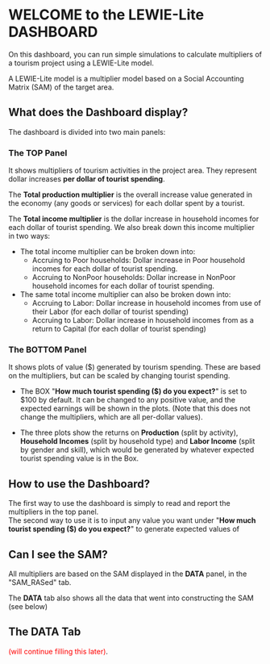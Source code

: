 # WELCOME to the LEWIE-Lite DASHBOARD

On this dashboard, you can run simple simulations to calculate multipliers of a tourism project using a LEWIE-Lite model.  

A LEWIE-Lite model is a multiplier model based on a Social Accounting Matrix (SAM) of the target area.  

## What does the Dashboard display? 
The dashboard is divided into two main panels: 

### The TOP Panel
It shows multipliers of tourism activities in the project area. They represent dollar increases __per dollar of tourist spending__.  

The __Total production multiplier__ is the overall increase value generated in the economy (any goods or services) for each dollar spent by a tourist. 


The __Total income multiplier__ is the dollar increase in household incomes for each dollar of tourist spending.  We also break down this income multiplier in two ways: 
* The total income multiplier can be broken down into:  
    * Accruing to Poor households: Dollar increase in Poor household incomes for each dollar of tourist spending. 
    * Accruing to NonPoor households: Dollar increase in NonPoor household incomes for each dollar of tourist spending. 
* The same total income multiplier can also be broken down into:  
    * Accruing to Labor: Dollar increase in household incomes from use of their Labor (for each dollar of tourist spending) 
    * Accruing to Labor: Dollar increase in household incomes from as a return to Capital (for each dollar of tourist spending) 


### The BOTTOM Panel 
It shows plots of value ($) generated by tourism spending.  These are based on the multipliers, but can be scaled by changing tourist spending. 

* The BOX "__How much tourist spending ($) do you expect?__" is set to $100 by default.  It can be changed to any positive value, and the expected earnings will be shown in the plots. 
(Note that this does not change the multipliers, which are all per-dollar values). 

* The three plots show the returns on __Production__ (split by activity), __Household Incomes__ (split by household type) and __Labor Income__ (split by gender and skill), which would be generated by whatever expected tourist spending value is in the Box.

## How to use the Dashboard? 
The first way to use the dashboard is simply to read and report the multipliers in the top panel.   
The second way to use it is to input any value you want under "__How much tourist spending ($) do you expect?__" to generate expected values of 


## Can I see the SAM? 
All multipliers are based on the SAM displayed in the __DATA__ panel, in the "SAM_RASed" tab. 

The __DATA__ tab also shows all the data that went into constructing the SAM (see below)

## The DATA Tab

<span style="color:red">(will continue filling this later)</span>.
 